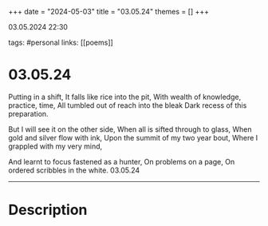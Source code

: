 +++
date = "2024-05-03"
title = "03.05.24"
themes = []
+++

03.05.2024 22:30

tags: #personal
links: [[poems]]

# 03.05.24

Putting in a shift,
It falls like rice into the pit,
With wealth of knowledge, practice, time,
All tumbled out of reach into the bleak
Dark recess of this preparation.

But I will see it on the other side,
When all is sifted through to glass,
When gold and silver flow with ink,
Upon the summit of my two year bout,
Where I grappled with my very mind,

And learnt to focus fastened as a hunter,
On problems on a page,
On ordered scribbles in the white.
03.05.24

---

# Description

